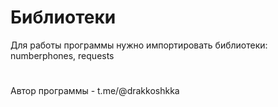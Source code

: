 # Библиотеки
Для работы программы нужно импортировать библиотеки: numberphones, requests
#
Автор программы - t.me/@drakkoshkka
